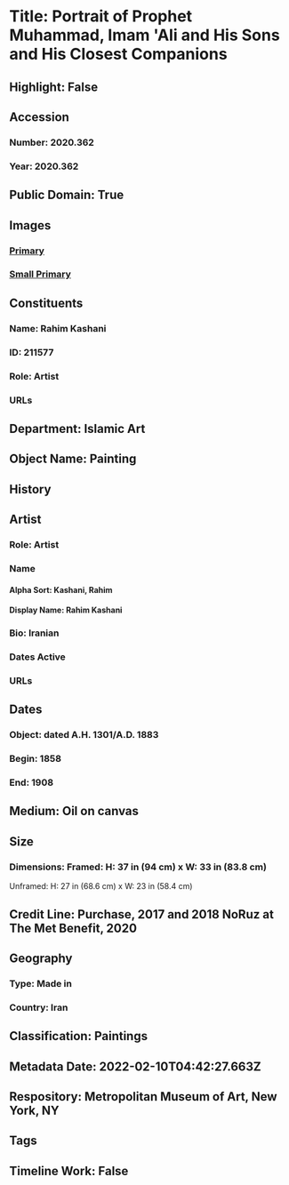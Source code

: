 # Title: Portrait of Prophet Muhammad, Imam 'Ali and His Sons and His Closest Companions
## Highlight: False
## Accession
### Number: 2020.362
### Year: 2020.362
## Public Domain: True
## Images
### [Primary](https://images.metmuseum.org/CRDImages/is/original/LC-2020_362.jpg)
### [Small Primary](https://images.metmuseum.org/CRDImages/is/web-large/LC-2020_362.jpg)
## Constituents
### Name: Rahim Kashani
### ID: 211577
### Role: Artist
### URLs
## Department: Islamic Art
## Object Name: Painting
## History
## Artist
### Role: Artist
### Name
#### Alpha Sort: Kashani, Rahim
#### Display Name: Rahim Kashani
### Bio: Iranian
### Dates Active
### URLs
## Dates
### Object: dated A.H. 1301/A.D. 1883
### Begin: 1858
### End: 1908
## Medium: Oil on canvas
## Size
### Dimensions: Framed: H: 37 in (94 cm) x W: 33 in (83.8 cm)
Unframed: H: 27 in (68.6 cm) x W: 23 in (58.4 cm)
## Credit Line: Purchase, 2017 and 2018 NoRuz at The Met Benefit, 2020
## Geography
### Type: Made in
### Country: Iran
## Classification: Paintings
## Metadata Date: 2022-02-10T04:42:27.663Z
## Respository: Metropolitan Museum of Art, New York, NY
## Tags
## Timeline Work: False